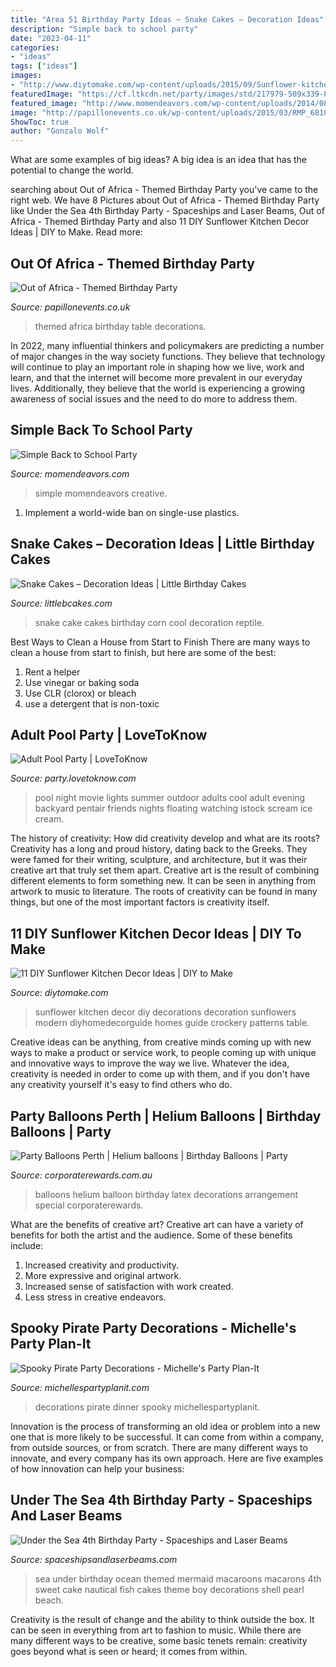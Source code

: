 ```yaml
---
title: "Area 51 Birthday Party Ideas ~ Snake Cakes – Decoration Ideas"
description: "Simple back to school party"
date: "2023-04-11"
categories:
- "ideas"
tags: ["ideas"]
images:
- "http://www.diytomake.com/wp-content/uploads/2015/09/Sunflower-kitchen-decoration-guide.jpg"
featuredImage: "https://cf.ltkcdn.net/party/images/std/217979-509x339-Pool-movie-night-party.jpg"
featured_image: "http://www.momendeavors.com/wp-content/uploads/2014/08/Simple-Back-to-School-Party-683x1024.jpg"
image: "http://papillonevents.co.uk/wp-content/uploads/2015/03/RMP_6810.jpg"
ShowToc: true
author: "Gonzalo Wolf"
---
```



What are some examples of big ideas?
A big idea is an idea that has the potential to change the world.

	

		
searching about Out of Africa - Themed Birthday Party you've came to the right web. We have 8 Pictures about Out of Africa - Themed Birthday Party like Under the Sea 4th Birthday Party - Spaceships and Laser Beams, Out of Africa - Themed Birthday Party and also 11 DIY Sunflower Kitchen Decor Ideas | DIY to Make. Read more:
		
    
## Out Of Africa - Themed Birthday Party

<img loading=lazy src="http://papillonevents.co.uk/wp-content/uploads/2015/03/RMP_6810.jpg" onerror="this.onerror=null;this.src='https://tse1.mm.bing.net/th?id=OIP.UiUy-qp-s-a-5NCSg7ATgAHaLI&amp;pid=15.1';" alt="Out of Africa - Themed Birthday Party">

_Source: papillonevents.co.uk_

>themed africa birthday table decorations. 

	

In 2022, many influential thinkers and policymakers are predicting a number of major changes in the way society functions. They believe that technology will continue to play an important role in shaping how we live, work and learn, and that the internet will become more prevalent in our everyday lives. Additionally, they believe that the world is experiencing a growing awareness of social issues and the need to do more to address them.

    
## Simple Back To School Party

<img loading=lazy src="http://www.momendeavors.com/wp-content/uploads/2014/08/Simple-Back-to-School-Party-683x1024.jpg" onerror="this.onerror=null;this.src='https://tse4.mm.bing.net/th?id=OIP.PrHGDGFbPhBhICavfB0wHQHaLG&amp;pid=15.1';" alt="Simple Back to School Party">

_Source: momendeavors.com_

>simple momendeavors creative. 

	

1. Implement a world-wide ban on single-use plastics.

    
## Snake Cakes – Decoration Ideas | Little Birthday Cakes

<img loading=lazy src="http://www.littlebcakes.com/wp-content/uploads/2013/08/Snake-Cake-Pictures.jpg" onerror="this.onerror=null;this.src='https://tse1.mm.bing.net/th?id=OIP.t0GqBjU6TADuyBeJzwR2xgHaFj&amp;pid=15.1';" alt="Snake Cakes – Decoration Ideas | Little Birthday Cakes">

_Source: littlebcakes.com_

>snake cake cakes birthday corn cool decoration reptile. 

	

Best Ways to Clean a House from Start to Finish
There are many ways to clean a house from start to finish, but here are some of the best: 
1. Rent a helper 
2. Use vinegar or baking soda 
3. Use CLR (clorox) or bleach 
4. use a detergent that is non-toxic 

    
## Adult Pool Party | LoveToKnow

<img loading=lazy src="https://cf.ltkcdn.net/party/images/std/217979-509x339-Pool-movie-night-party.jpg" onerror="this.onerror=null;this.src='https://tse2.mm.bing.net/th?id=OIP.FXF59huU7nVIquNL_Oe_UAHaE7&amp;pid=15.1';" alt="Adult Pool Party | LoveToKnow">

_Source: party.lovetoknow.com_

>pool night movie lights summer outdoor adults cool adult evening backyard pentair friends nights floating watching istock scream ice cream. 

	

The history of creativity: How did creativity develop and what are its roots?
Creativity has a long and proud history, dating back to the Greeks. They were famed for their writing, sculpture, and architecture, but it was their creative art that truly set them apart. Creative art is the result of combining different elements to form something new. It can be seen in anything from artwork to music to literature. The roots of creativity can be found in many things, but one of the most important factors is creativity itself.

    
## 11 DIY Sunflower Kitchen Decor Ideas | DIY To Make

<img loading=lazy src="http://www.diytomake.com/wp-content/uploads/2015/09/Sunflower-kitchen-decoration-guide.jpg" onerror="this.onerror=null;this.src='https://tse4.mm.bing.net/th?id=OIP.bZ-JlH-73fhct4Xhoq0IuAHaJ3&amp;pid=15.1';" alt="11 DIY Sunflower Kitchen Decor Ideas | DIY to Make">

_Source: diytomake.com_

>sunflower kitchen decor diy decorations decoration sunflowers modern diyhomedecorguide homes guide crockery patterns table. 

	

Creative ideas can be anything, from creative minds coming up with new ways to make a product or service work, to people coming up with unique and innovative ways to improve the way we live. Whatever the idea, creativity is needed in order to come up with them, and if you don't have any creativity yourself it's easy to find others who do.

    
## Party Balloons Perth | Helium Balloons | Birthday Balloons | Party

<img loading=lazy src="http://www.corporaterewards.com.au/persistent/catalogue_images/products/balloonsarrange3print75800.jpg" onerror="this.onerror=null;this.src='https://tse2.mm.bing.net/th?id=OIP.SCFFC2W8qItwDqnq-ekNXgHaPz&amp;pid=15.1';" alt="Party Balloons Perth | Helium balloons | Birthday Balloons | Party">

_Source: corporaterewards.com.au_

>balloons helium balloon birthday latex decorations arrangement special corporaterewards. 

	

What are the benefits of creative art?
Creative art can have a variety of benefits for both the artist and the audience. Some of these benefits include: 
1. Increased creativity and productivity.
2. More expressive and original artwork.
3. Increased sense of satisfaction with work created. 
4. Less stress in creative endeavors.

    
## Spooky Pirate Party Decorations - Michelle&#039;s Party Plan-It

<img loading=lazy src="http://michellespartyplanit.com/wp-content/uploads/2016/10/IMG_9342.png" onerror="this.onerror=null;this.src='https://tse3.mm.bing.net/th?id=OIP.HEgtrj52FwGs2yCJV7iGDwHaLH&amp;pid=15.1';" alt="Spooky Pirate Party Decorations - Michelle&#039;s Party Plan-It">

_Source: michellespartyplanit.com_

>decorations pirate dinner spooky michellespartyplanit. 

	

Innovation is the process of transforming an old idea or problem into a new one that is more likely to be successful. It can come from within a company, from outside sources, or from scratch. There are many different ways to innovate, and every company has its own approach. Here are five examples of how innovation can help your business: 

    
## Under The Sea 4th Birthday Party - Spaceships And Laser Beams

<img loading=lazy src="https://spaceshipsandlaserbeams.com/wp-content/uploads/2013/02/under-the-sea-birthday-party-food-macaroons-648x975.jpg" onerror="this.onerror=null;this.src='https://tse2.mm.bing.net/th?id=OIP.HoFp-21f0-DqFIXEZm-SNwHaLJ&amp;pid=15.1';" alt="Under the Sea 4th Birthday Party - Spaceships and Laser Beams">

_Source: spaceshipsandlaserbeams.com_

>sea under birthday ocean themed mermaid macaroons macarons 4th sweet cake nautical fish cakes theme boy decorations shell pearl beach. 

	

Creativity is the result of change and the ability to think outside the box. It can be seen in everything from art to fashion to music. While there are many different ways to be creative, some basic tenets remain: creativity goes beyond what is seen or heard; it comes from within.

